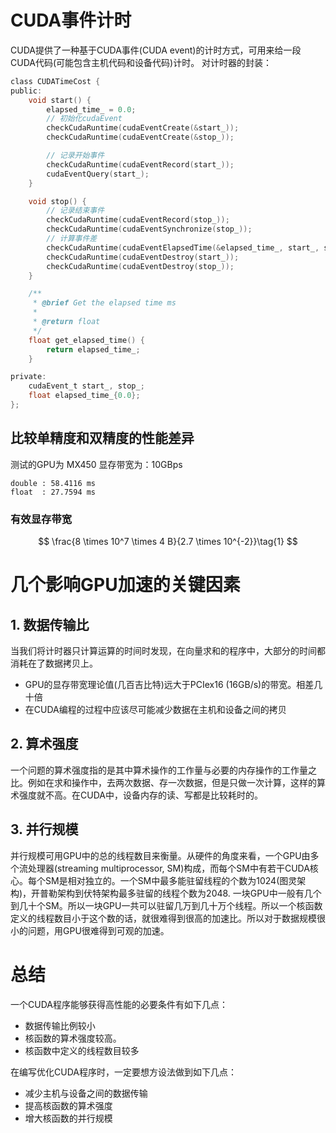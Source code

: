 # CUDA事件计时
CUDA提供了一种基于CUDA事件(CUDA event)的计时方式，可用来给一段CUDA代码(可能包含主机代码和设备代码)计时。
对计时器的封装：
```c
class CUDATimeCost {
public:
    void start() {
        elapsed_time_ = 0.0;
        // 初始化cudaEvent
        checkCudaRuntime(cudaEventCreate(&start_));
        checkCudaRuntime(cudaEventCreate(&stop_));

        // 记录开始事件
        checkCudaRuntime(cudaEventRecord(start_));
        cudaEventQuery(start_);
    }

    void stop() {
        // 记录结束事件
        checkCudaRuntime(cudaEventRecord(stop_));
        checkCudaRuntime(cudaEventSynchronize(stop_));
        // 计算事件差
        checkCudaRuntime(cudaEventElapsedTime(&elapsed_time_, start_, stop_));
        checkCudaRuntime(cudaEventDestroy(start_));
        checkCudaRuntime(cudaEventDestroy(stop_));
    }

    /**
     * @brief Get the elapsed time ms
     * 
     * @return float 
     */
    float get_elapsed_time() {
        return elapsed_time_;
    }

private:
    cudaEvent_t start_, stop_;
    float elapsed_time_{0.0};
};
```

## 比较单精度和双精度的性能差异
测试的GPU为 MX450 显存带宽为：10GBps
```shell
double : 58.4116 ms
float  : 27.7594 ms
```
### 有效显存带宽
$$ 
\frac{8 \times 10^7 \times 4 B}{2.7 \times 10^{-2}}\tag{1}
$$
# 几个影响GPU加速的关键因素
## 1. 数据传输比
当我们将计时器只计算运算的时间时发现，在向量求和的程序中，大部分的时间都消耗在了数据拷贝上。
- GPU的显存带宽理论值(几百吉比特)远大于PCIex16 (16GB/s)的带宽。相差几十倍
- 在CUDA编程的过程中应该尽可能减少数据在主机和设备之间的拷贝

## 2. 算术强度
一个问题的算术强度指的是其中算术操作的工作量与必要的内存操作的工作量之比。例如在求和操作中，去两次数据、存一次数据，但是只做一次计算，这样的算术强度就不高。在CUDA中，设备内存的读、写都是比较耗时的。

## 3. 并行规模
并行规模可用GPU中的总的线程数目来衡量。从硬件的角度来看，一个GPU由多个流处理器(streaming multiprocessor, SM)构成，而每个SM中有若干CUDA核心。每个SM是相对独立的。一个SM中最多能驻留线程的个数为1024(图灵架构)，开普勒架构到伏特架构最多驻留的线程个数为2048. 一块GPU中一般有几个到几十个SM。所以一块GPU一共可以驻留几万到几十万个线程。所以一个核函数定义的线程数目小于这个数的话，就很难得到很高的加速比。所以对于数据规模很小的问题，用GPU很难得到可观的加速。

# 总结
一个CUDA程序能够获得高性能的必要条件有如下几点：
- 数据传输比例较小
- 核函数的算术强度较高。
- 核函数中定义的线程数目较多

在编写优化CUDA程序时，一定要想方设法做到如下几点：
- 减少主机与设备之间的数据传输
- 提高核函数的算术强度
- 增大核函数的并行规模




